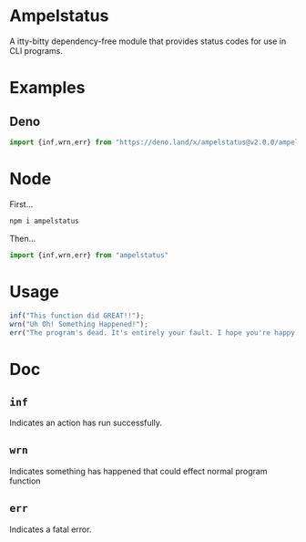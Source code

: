 # Ampelstatus

A itty-bitty dependency-free module that provides status codes for use in CLI programs.

# Examples
## Deno
```js
import {inf,wrn,err} from "https://deno.land/x/ampelstatus@v2.0.0/ampelstatus.ts"
```
# Node

First...

```sh
npm i ampelstatus
```

Then...

```js
import {inf,wrn,err} from "ampelstatus"
```

# Usage
```js
inf("This function did GREAT!!");
wrn("Uh Oh! Something Happened!");
err("The program's dead. It's entirely your fault. I hope you're happy.");
```

# Doc
## `inf`
Indicates an action has run successfully. 

## `wrn`
Indicates something has happened that could effect normal program function

## `err`
Indicates a fatal error.
